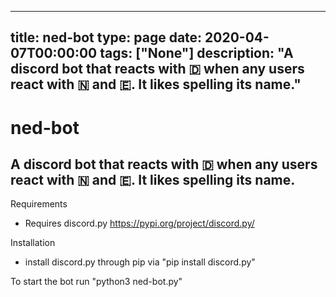 
---
title: ned-bot
type: page
date: 2020-04-07T00:00:00
tags: ["None"]
description: "A discord bot that reacts with 🇩 when any users react with 🇳 and 🇪. It likes spelling its name."
---


# ned-bot
## A discord bot that reacts with 🇩 when any users react with 🇳 and 🇪. It likes spelling its name.
Requirements
- Requires discord.py https://pypi.org/project/discord.py/

Installation
- install discord.py through pip via "pip install discord.py"

To start the bot run "python3 ned-bot.py"


